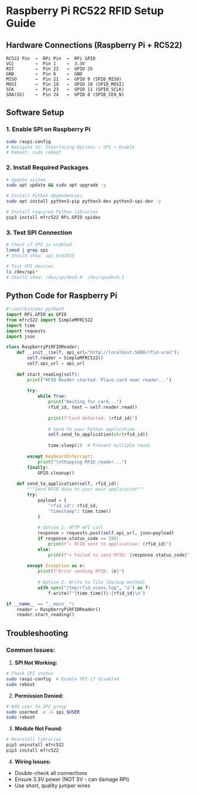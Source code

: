 # Raspberry Pi RC522 RFID Setup Guide

## Hardware Connections (Raspberry Pi + RC522)

```
RC522 Pin  →  RPi Pin  →  RPi GPIO
VCC        →  Pin 1    →  3.3V
RST        →  Pin 22   →  GPIO 25
GND        →  Pin 6    →  GND
MISO       →  Pin 21   →  GPIO 9 (SPI0_MISO)
MOSI       →  Pin 19   →  GPIO 10 (SPI0_MOSI)
SCK        →  Pin 23   →  GPIO 11 (SPI0_SCLK)
SDA(SS)    →  Pin 24   →  GPIO 8 (SPI0_CE0_N)
```

## Software Setup

### 1. Enable SPI on Raspberry Pi
```bash
sudo raspi-config
# Navigate to: Interfacing Options → SPI → Enable
# Reboot: sudo reboot
```

### 2. Install Required Packages
```bash
# Update system
sudo apt update && sudo apt upgrade -y

# Install Python dependencies
sudo apt install python3-pip python3-dev python3-spi-dev -y

# Install required Python libraries
pip3 install mfrc522 RPi.GPIO spidev
```

### 3. Test SPI Connection
```bash
# Check if SPI is enabled
lsmod | grep spi
# Should show: spi_bcm2835

# Test SPI devices
ls /dev/spi*
# Should show: /dev/spidev0.0  /dev/spidev0.1
```

## Python Code for Raspberry Pi

```python
#!/usr/bin/env python3
import RPi.GPIO as GPIO
from mfrc522 import SimpleMFRC522
import time
import requests
import json

class RaspberryPiRFIDReader:
    def __init__(self, api_url="http://localhost:5000/rfid-scan"):
        self.reader = SimpleMFRC522()
        self.api_url = api_url
        
    def start_reading(self):
        print("RFID Reader started. Place card near reader...")
        
        try:
            while True:
                print("Waiting for card...")
                rfid_id, text = self.reader.read()
                
                print(f"Card detected: {rfid_id}")
                
                # Send to your Python application
                self.send_to_application(str(rfid_id))
                
                time.sleep(2)  # Prevent multiple reads
                
        except KeyboardInterrupt:
            print("\nStopping RFID reader...")
        finally:
            GPIO.cleanup()
    
    def send_to_application(self, rfid_id):
        """Send RFID data to your main application"""
        try:
            payload = {
                "rfid_id": rfid_id,
                "timestamp": time.time()
            }
            
            # Option 1: HTTP API call
            response = requests.post(self.api_url, json=payload)
            if response.status_code == 200:
                print(f"✓ RFID sent to application: {rfid_id}")
            else:
                print(f"✗ Failed to send RFID: {response.status_code}")
                
        except Exception as e:
            print(f"Error sending RFID: {e}")
            
            # Option 2: Write to file (backup method)
            with open("/tmp/rfid_scans.log", "a") as f:
                f.write(f"{time.time()}:{rfid_id}\n")

if __name__ == "__main__":
    reader = RaspberryPiRFIDReader()
    reader.start_reading()
```

## Troubleshooting

### Common Issues:

1. **SPI Not Working:**
```bash
# Check SPI status
sudo raspi-config  # Enable SPI if disabled
sudo reboot
```

2. **Permission Denied:**
```bash
# Add user to SPI group
sudo usermod -a -G spi $USER
sudo reboot
```

3. **Module Not Found:**
```bash
# Reinstall libraries
pip3 uninstall mfrc522
pip3 install mfrc522
```

4. **Wiring Issues:**
- Double-check all connections
- Ensure 3.3V power (NOT 5V - can damage RPi)
- Use short, quality jumper wires
